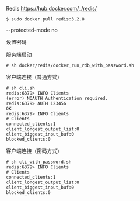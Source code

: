 Redis
https://hub.docker.com/_/redis/
```
$ sudo docker pull redis:3.2.8
```

--protected-mode no

设置密码

服务端启动
```
# sh docker/redis/docker_run_rdb_with_password.sh
```

客户端连接（普通方式）
```
# sh cli.sh
redis:6379> INFO Clients
(error) NOAUTH Authentication required.
redis:6379> AUTH 123456
OK
redis:6379> INFO Clients
# Clients
connected_clients:1
client_longest_output_list:0
client_biggest_input_buf:0
blocked_clients:0
```

客户端连接（密码方式）
```
# sh cli_with_password.sh
redis:6379> INFO Clients
# Clients
connected_clients:1
client_longest_output_list:0
client_biggest_input_buf:0
blocked_clients:0
```
